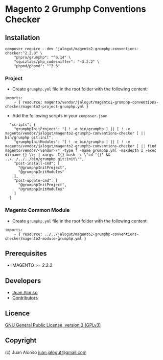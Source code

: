 # Magento 2 Grumphp Conventions Checker

## Installation

```
composer require --dev "jalogut/magento2-grumphp-conventions-checker:^2.2.0" \
    "phpro/grumphp": "^0.14" \
    "squizlabs/php_codesniffer": "~3.2.2" \
    "phpmd/phpmd": "^2.6"
```

### Project

* Create `grumphp.yml` file in the root folder with the following content:

```
imports:
    - { resource: magento/vendor/jalogut/magento2-grumphp-conventions-checker/magento2-project-grumphp.yml }
```

* Add the following scripts in your `composer.json`

```
  "scripts": {
    "grumphpInitProject": "[ ! -e bin/grumphp ] || [ ! -e magento/vendor/jalogut/magento2-grumphp-conventions-checker ] || bin/grumphp git:init",
    "grumphpInitModules": "[ ! -e bin/grumphp ] || [ ! -e magento/vendor/jalogut/magento2-grumphp-conventions-checker ] || find magento/vendor/<vendor>/* -type f -name grumphp.yml -maxdepth 1 -exec dirname {} \\; | xargs -I{} bash -c \"cd '{}' && ../../../../bin/grumphp git:init\"",
    "post-install-cmd": [
      "@grumphpInitProject",
      "@grumphpInitModules"
    ],
    "post-update-cmd": [
      "@grumphpInitProject",
      "@grumphpInitModules"
    ]
  }
```

### Magento Common Module

* Create `grumphp.yml` file in the root folder with the following content:

```
imports:
    - { resource: ../../jalogut/magento2-grumphp-conventions-checker/magento2-module-grumphp.yml }
```

## Prerequisites

- MAGENTO >= 2.2.2

## Developers

* [Juan Alonso](https://github.com/jalogut)
* [Contributors](https://github.com/jalogut/magento2-deployer-plus/graphs/contributors)

Licence
-------
[GNU General Public License, version 3 (GPLv3)](http://opensource.org/licenses/gpl-3.0)

Copyright
---------
(c) Juan Alonso <juan.jalogut@gmail.com>

